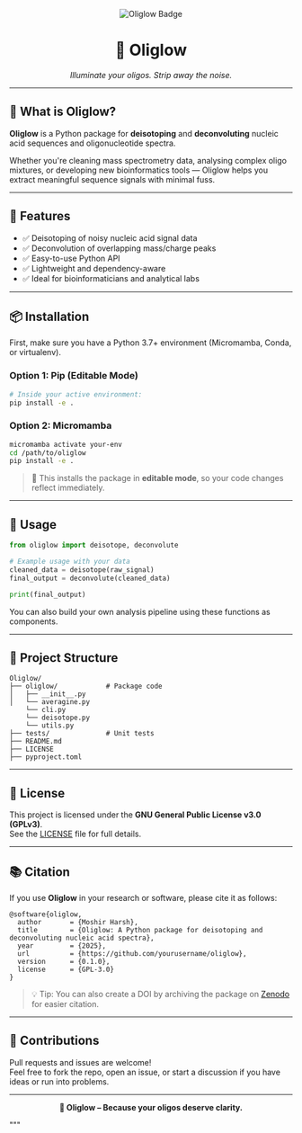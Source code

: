 <!-- # Oliglow

A Python package for deisotoping and deconvoluting nucleic acid sequences.

## Installation
```bash
pip install oliglow -->

<p align="center">
  <img src="https://img.shields.io/badge/Oliglow-%F0%9F%94%8D%20Clean%20Nucleic%20Data%20Tool-brightgreen?style=for-the-badge" alt="Oliglow Badge">
</p>

<h1 align="center">🧬 Oliglow</h1>

<p align="center"><i>Illuminate your oligos. Strip away the noise.</i></p>

---

## 🌟 What is Oliglow?

**Oliglow** is a Python package for **deisotoping** and **deconvoluting** nucleic acid sequences and oligonucleotide spectra.

Whether you're cleaning mass spectrometry data, analysing complex oligo mixtures, or developing new bioinformatics tools — Oliglow helps you extract meaningful sequence signals with minimal fuss.

---

## 🔧 Features

- ✅ Deisotoping of noisy nucleic acid signal data  
- ✅ Deconvolution of overlapping mass/charge peaks  
- ✅ Easy-to-use Python API  
- ✅ Lightweight and dependency-aware  
- ✅ Ideal for bioinformaticians and analytical labs

---

## 📦 Installation

First, make sure you have a Python 3.7+ environment (Micromamba, Conda, or virtualenv).

### Option 1: Pip (Editable Mode)

```bash
# Inside your active environment:
pip install -e .
```

### Option 2: Micromamba

```bash
micromamba activate your-env
cd /path/to/oliglow
pip install -e .
```

> 🔁 This installs the package in **editable mode**, so your code changes reflect immediately.

---

## 🚀 Usage

```python
from oliglow import deisotope, deconvolute

# Example usage with your data
cleaned_data = deisotope(raw_signal)
final_output = deconvolute(cleaned_data)

print(final_output)
```

You can also build your own analysis pipeline using these functions as components.

---

## 📁 Project Structure

```
Oliglow/
├── oliglow/            # Package code
│   ├── __init__.py
│   └── averagine.py
    └── cli.py
    └── deisotope.py
    └── utils.py
├── tests/              # Unit tests
├── README.md
├── LICENSE
├── pyproject.toml
```

---

## 📜 License

This project is licensed under the **GNU General Public License v3.0 (GPLv3)**.  
See the [LICENSE](./LICENSE) file for full details.

---

## 📚 Citation

If you use **Oliglow** in your research or software, please cite it as follows:

```
@software{oliglow,
  author       = {Moshir Harsh},
  title        = {Oliglow: A Python package for deisotoping and deconvoluting nucleic acid spectra},
  year         = {2025},
  url          = {https://github.com/yourusername/oliglow},
  version      = {0.1.0},
  license      = {GPL-3.0}
}
```

> 💡 Tip: You can also create a DOI by archiving the package on [Zenodo](https://zenodo.org/) for easier citation.

---

## 🤝 Contributions

Pull requests and issues are welcome!  
Feel free to fork the repo, open an issue, or start a discussion if you have ideas or run into problems.

---

<p align="center">
  <b>🔬 Oliglow – Because your oligos deserve clarity.</b>
</p>
"""